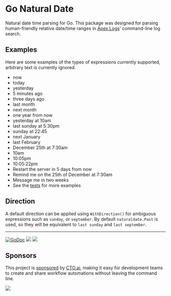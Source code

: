 # Go Natural Date

Natural date time parsing for Go. This package was designed for parsing human-friendly relative date/time ranges in [Apex Logs](https://apex.sh/logs/)' command-line log search.

## Examples

Here are some examples of the types of expressions currently supported, arbitrary text is currently ignored.

- now
- today
- yesterday
- 5 minutes ago
- three days ago
- last month
- next month
- one year from now
- yesterday at 10am
- last sunday at 5:30pm
- sunday at 22:45
- next January
- last February
- December 25th at 7:30am
- 10am
- 10:05pm
- 10:05:22pm
- Restart the server in 5 days from now
- Remind me on the 25th of December at 7:30am
- Message me in two weeks
- See the [tests](./naturaldate_test.go) for more examples

## Direction

A default direction can be applied using `WithDirection()` for ambiguous expressions such as `sunday`, or `september`. By default `naturaldate.Past` is used, so they will be equivalent to `last sunday` and `last september`.

---

[![GoDoc](https://godoc.org/github.com/tj/go-naturaldate?status.svg)](https://godoc.org/github.com/tj/go-naturaldate)
![](https://img.shields.io/badge/license-MIT-blue.svg)
![](https://img.shields.io/badge/status-stable-green.svg)

## Sponsors

This project is [sponsored](https://github.com/sponsors/tj) by [CTO.ai](https://cto.ai/), making it easy for development teams to create and share workflow automations without leaving the command line. 

[![](https://apex-software.imgix.net/github/sponsors/cto.png)](https://cto.ai/)